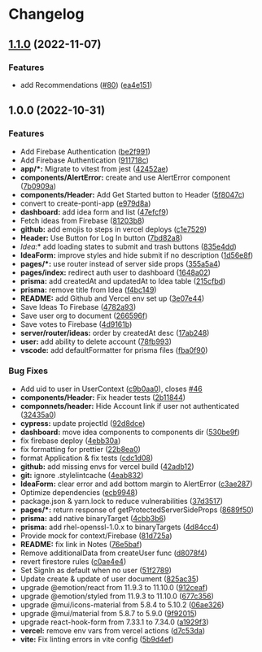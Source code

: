 # Changelog

## [1.1.0](https://github.com/theponti/aidea/compare/v1.0.0...v1.1.0) (2022-11-07)


### Features

* add Recommendations ([#80](https://github.com/theponti/aidea/issues/80)) ([ea4e151](https://github.com/theponti/aidea/commit/ea4e151cb2e4ca954f4fe054ebafea4521fc7c45))

## 1.0.0 (2022-10-31)


### Features

* Add Firebase Authentication ([be2f991](https://github.com/theponti/aidea/commit/be2f99181a71cc998d744f3bd55a606d89065b5d))
* Add Firebase Authentication ([911718c](https://github.com/theponti/aidea/commit/911718c394d658ae52932e4e499a322e491b7292))
* **app/*:** Migrate to vitest from jest ([42452ae](https://github.com/theponti/aidea/commit/42452ae257869459c5d71db2c305482d6d665e3e))
* **components/AlertError:** create and use AlertError component ([7b0909a](https://github.com/theponti/aidea/commit/7b0909adccd6736a8fad7fde621ba6dd2800f384))
* **components/Header:** Add Get Started button to Header ([5f8047c](https://github.com/theponti/aidea/commit/5f8047c10174c754e5eec56d1328a5e823f61a88))
* convert to create-ponti-app ([e979d8a](https://github.com/theponti/aidea/commit/e979d8a8df3c6e201a24dadd03beba189ce58a7d))
* **dashboard:** add idea form and list ([47efcf9](https://github.com/theponti/aidea/commit/47efcf9ce9c1ee080d6ce13ffa0dc87fd99e870f))
* Fetch ideas from Firebase ([81203b8](https://github.com/theponti/aidea/commit/81203b800104600199972617a14c5f4c30995dbe))
* **github:** add emojis to steps in vercel deploys ([c1e7529](https://github.com/theponti/aidea/commit/c1e7529be424d3e87a467bb63eda13f208237505))
* **Header:** Use Button for Log In button ([7bd82a8](https://github.com/theponti/aidea/commit/7bd82a83377dfa869d281e93e3c8df688e6203b1))
* **Idea*:** add loading states to submit and trash buttons ([835e4dd](https://github.com/theponti/aidea/commit/835e4ddc1d4e3098fabb18f55f3c6953a71aca49))
* **IdeaForm:** improve styles and hide submit if no description ([1d56e8f](https://github.com/theponti/aidea/commit/1d56e8ffd4c10ed95b6c8e4b0009a4600c61ba95))
* **pages/*:** use router instead of server side props ([355a5a4](https://github.com/theponti/aidea/commit/355a5a4bab32d84b2f65838e8e108c991adca5f3))
* **pages/index:** redirect auth user to dashboard ([1648a02](https://github.com/theponti/aidea/commit/1648a02bd00f68280ef435c3c27e7829c8393317))
* **prisma:** add createdAt and updatedAt to Idea table ([215cfbd](https://github.com/theponti/aidea/commit/215cfbdf96ce85c0019a01aa183ca03255ea27fd))
* **prisma:** remove title from Idea ([f4bc149](https://github.com/theponti/aidea/commit/f4bc149849e1569681de6699eee760a6cd016a71))
* **README:** add Github and Vercel env set up ([3e07e44](https://github.com/theponti/aidea/commit/3e07e447cd01d38061c1bffccdf1421f9df25986))
* Save Ideas To Firebase ([4782a93](https://github.com/theponti/aidea/commit/4782a937ba9324d64ba1f7959074a53f26907157))
* Save user org to document ([266596f](https://github.com/theponti/aidea/commit/266596feb7d1ecca6bec047cf2943ba2d8aeef9c))
* Save votes to Firebase ([4d9161b](https://github.com/theponti/aidea/commit/4d9161b4d8fc7dea39104c135765d054b944c2b6))
* **server/router/ideas:** order by createdAt desc ([17ab248](https://github.com/theponti/aidea/commit/17ab248a5c3d86b9eac830a261aa63d01d7fbe20))
* **user:** add ability to delete account ([78fb993](https://github.com/theponti/aidea/commit/78fb993a89bd7d4c7cac7025ca21e6b403be7b67))
* **vscode:** add defaultFormatter for prisma files ([fba0f90](https://github.com/theponti/aidea/commit/fba0f90f19a6f35365d83a5da3c159449d6ef1d3))


### Bug Fixes

* Add uid to user in UserContext ([c9b0aa0](https://github.com/theponti/aidea/commit/c9b0aa049ad2a2a374c3bee279a6538b855edfba)), closes [#46](https://github.com/theponti/aidea/issues/46)
* **components/Header:** Fix header tests ([2b11844](https://github.com/theponti/aidea/commit/2b1184403ca8cda9a650c6ff8c5a4283b64d6fc0))
* **componnets/header:** Hide Account link if user not authenticated ([32435a0](https://github.com/theponti/aidea/commit/32435a05d6c848a4e8b61ec28ddd7cc2409f5e24))
* **cypress:** update projectId ([92d8dce](https://github.com/theponti/aidea/commit/92d8dceb6b00f5d8f26d1723df49e6bf426f62eb))
* **dashboard:** move idea components to components dir ([530be9f](https://github.com/theponti/aidea/commit/530be9f08d98912e954409fac279214c88c02169))
* fix firebase deploy ([4ebb30a](https://github.com/theponti/aidea/commit/4ebb30a852d8375c5cdbc40eca194a3d8fb61125))
* fix formatting for prettier ([22b8ea0](https://github.com/theponti/aidea/commit/22b8ea0e78d6ae300c22bab205f9fe8f7b672e98))
* format Application & fix tests ([cdc1d08](https://github.com/theponti/aidea/commit/cdc1d08cbcc7b336296cde30cb44febc66c1cdca))
* **github:** add missing envs for vercel build ([42adb12](https://github.com/theponti/aidea/commit/42adb12e1634df8f2fa5ba1bde32de80eec0a672))
* **git:** ignore .stylelintcache ([4eab832](https://github.com/theponti/aidea/commit/4eab83239a1dd4567bf34bd5794065e616a6144a))
* **IdeaForm:** clear error and add bottom margin to AlertError ([c3ae287](https://github.com/theponti/aidea/commit/c3ae287ec64d714aa6202f8c053ac2473f3f08d2))
* Optimize dependencies ([ecb9948](https://github.com/theponti/aidea/commit/ecb99488c4d3b1221b2d255ca2fc5504f9c8b7c0))
* package.json & yarn.lock to reduce vulnerabilities ([37d3517](https://github.com/theponti/aidea/commit/37d35174e7aa0b1be786462458a9ab078b0761ce))
* **pages/*:** return response of getProtectedServerSideProps ([8689f50](https://github.com/theponti/aidea/commit/8689f50eb0664cd3186e45cba43a183097ea9f8b))
* **prisma:** add native binaryTarget ([4cbb3b6](https://github.com/theponti/aidea/commit/4cbb3b6d13a1588ddc8d08072b031ddf51d45c1d))
* **prisma:** add rhel-openssl-1.0.x to binaryTargets ([4d84cc4](https://github.com/theponti/aidea/commit/4d84cc4f8fe7897a0190d53ddebae8d350163a5a))
* Provide mock for context/Firebase ([81d725a](https://github.com/theponti/aidea/commit/81d725a44fcf554de08faa18a9bad57a8d6d4187))
* **README:** fix link in Notes ([76e5baf](https://github.com/theponti/aidea/commit/76e5bafbdd29adc658f478516a2bfb88068f81fc))
* Remove additionalData from createUser func ([d8078f4](https://github.com/theponti/aidea/commit/d8078f434bd666f20e9ed14d400c5e60f3c980d0))
* revert firestore rules ([c0ae4e4](https://github.com/theponti/aidea/commit/c0ae4e45085a8cc758246fd94e0c62136801dabc))
* Set SignIn as default when no user ([51f2789](https://github.com/theponti/aidea/commit/51f27890b9de6dea37dd4f06aff95998be4a915a))
* Update create & update of user document ([825ac35](https://github.com/theponti/aidea/commit/825ac35c89cab6dc1cd57898fd45a67085469c68))
* upgrade @emotion/react from 11.9.3 to 11.10.0 ([912ceaf](https://github.com/theponti/aidea/commit/912ceaf29f6b2719f01480f135dcfb1d6b5df85b))
* upgrade @emotion/styled from 11.9.3 to 11.10.0 ([677c356](https://github.com/theponti/aidea/commit/677c356c0e71dcf20d78b8afc4acfbf7f48fc094))
* upgrade @mui/icons-material from 5.8.4 to 5.10.2 ([06ae326](https://github.com/theponti/aidea/commit/06ae32643d8db4bcb189b702634c80700945a34b))
* upgrade @mui/material from 5.8.7 to 5.9.0 ([9f92015](https://github.com/theponti/aidea/commit/9f92015477e912a1848ca749f7fc8ebccc5af718))
* upgrade react-hook-form from 7.33.1 to 7.34.0 ([a1929f3](https://github.com/theponti/aidea/commit/a1929f374a3ff04904971ed42614964eb7d87f9c))
* **vercel:** remove env vars from vercel actions ([d7c53da](https://github.com/theponti/aidea/commit/d7c53da047d293e2a23483cfcb8bd86ac3b83743))
* **vite:** Fix linting errors in vite config ([5b9d4ef](https://github.com/theponti/aidea/commit/5b9d4ef7df40c921d66a016b0690fe7fcc47be95))
